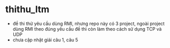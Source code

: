 # thithu_ltm
- đề thi thử yêu cầu dùng RMI, nhưng repo này có 3 project, ngoài project dùng RMI theo đúng yêu cầu đề thì còn làm theo cách sử dụng TCP và UDP
- chưa cập nhật giải câu 1, câu 5
